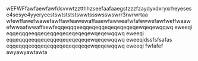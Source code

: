wEFWFfawfaewfawfdsvvwtzztthhzseefaafaaegstzzzfzaydyxdxryxrheyesese4sesye4yyeryeestswtstststswwtssswsswswrr3rwrwrtaa wfewffawefwawefawffawfeawewaffaaewfawweafwfafewwefawfweffwaawefwwaafwwaffaewfeqqeqqqeeqqeqeqqeqeqeqeqeqewqeqewqqwq eweeqi
eqqeqqqeeqqeqeqqeqeqeqeqeqewqeqewqqwq eweeqi
eqqeqqqeeqqeqeqqeqeqeqeqeqewqeqewqqwq eweeqidssfsfsafas
eqqeqqqeeqqeqeqqeqeqeqeqeqewqeqewqqwq eweeqi
fwfafef
awyawyawtawta

